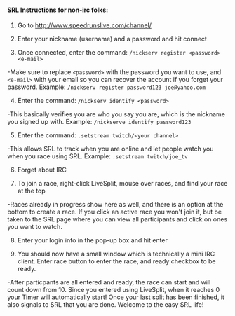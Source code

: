 #### SRL Instructions for non-irc folks:

1. Go to http://www.speedrunslive.com/channel/

2. Enter your nickname (username) and a password and hit connect

3. Once connected, enter the command: `/nickserv register <password> <e-mail>`

-Make sure to replace `<password>` with the password you want to use, and `<e-mail>` with your email so you can recover the account if you forget your password. Example: `/nickserv register password123 joe@yahoo.com`

4. Enter the command: `/nickserv identify <password>`

-This basically verifies you are who you say you are, which is the nickname you signed up with. Example: `/nickserve identify password123`

5. Enter the command: `.setstream twitch/<your channel>`

-This allows SRL to track when you are online and let people watch you when you race using SRL. Example: `.setstream twitch/joe_tv`

6. Forget about IRC

7. To join a race, right-click LiveSplit, mouse over races, and find your race at the top

-Races already in progress show here as well, and there is an option at the bottom to create a race. If you click an active race you won't join it, but be taken to the SRL page where you can view all participants and click on ones you want to watch.

8. Enter your login info in the pop-up box and hit enter

9. You should now have a small window which is technically a mini IRC client. Enter race button to enter the race, and ready checkbox to be ready.

-After particpants are all entered and ready, the race can start and will count down from 10. Since you entered using LiveSplit, when it reaches 0 your Timer will automatically start! Once your last split has been finished, it also signals to SRL that you are done. Welcome to the easy SRL life!
